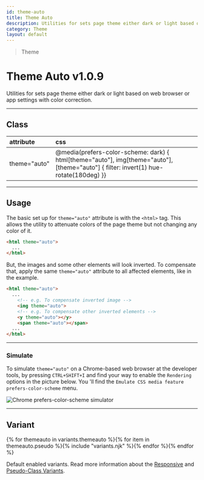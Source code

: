 ```yaml
---
id: theme-auto
title: Theme Auto
description: Utilities for sets page theme either dark or light based on web browser or app settings.
category: Theme
layout: default
---
```


> Theme

# Theme Auto <span class="ml-1 px-2 py-1 text-sm text-gray-600 (dark)text-charcoal-100 bg-gray-300 (dark)bg-gray-600">v1.0.9</span>

Utilities for sets page theme either dark or light based on web browser or app settings with color correction.

---

## Class

| <span class="px-3 py-1 text-white (dark)text-charcoal-100 bg-charcoal-100 (dark)bg-gray-600 rounded-full">attribute</span> | <span class="px-3 py-1 text-white (dark)text-charcoal-100 bg-charcoal-100 (dark)bg-gray-600 rounded-full">css</span> |
|:--|:--|
| theme="auto" | @media(prefers-color-scheme: dark) { html[theme="auto"], img[theme="auto"], [theme="auto"] { filter: invert(1) hue-rotate(180deg) }} |

---

## Usage

The basic set up for `theme="auto"` attribute is with the `<html>` tag. This allows the utility to attenuate colors of the page theme but not changing any color of it.

```html
<html theme="auto">
  ...
</html>
```

But, the images and some other elements will look inverted. To compensate that, apply the same `theme="auto"` attribute to all affected elements, like in the example.

```html
<html theme="auto">
  ...
    <!-- e.g. To compensate inverted image -->
    <img theme="auto">
    <!-- e.g. To compensate other inverted elements -->
    <y theme="auto"></y>
    <span theme="auto"></span>
  ...
</html>
```

---

### Simulate

To simulate `theme="auto"` on a Chrome-based web browser at the developer tools, by pressing `CTRL+SHIFT+I` and find your way to enable the `Rendering` options in the picture below. You 'll find the `Emulate CSS media feature prefers-color-scheme` menu.

<y class="mx-4 py-4">
  <img theme="auto"
       class="w-full h-full object-fit object-center rounded-lg"
       src="/images/content/simulate_theme.jpg"
       loading="lazy"
       alt="Chrome prefers-color-scheme simulator">
</y>

---

## Variant

<y class="flex flex-gap-2 flex-wrap justify-start items-center">{% for themeauto in variants.themeauto %}{% for item in themeauto.pseudo %}{% include "variants.njk" %}{% endfor %}{% endfor %}</y>

Default enabled variants. Read more information about the [Responsive](/responsive) and [Pseudo-Class Variants](/pseudo-class-variants/).

